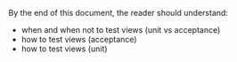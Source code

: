 By the end of this document, the reader should understand:

* when and when not to test views (unit vs acceptance)
* how to test views (acceptance)
* how to test views (unit)
